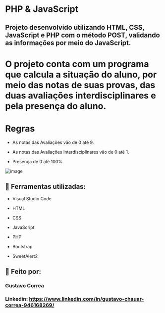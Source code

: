 # PHP & JavaScript


## Projeto desenvolvido utilizando HTML, CSS, JavaScript e PHP com o método POST, validando as informações por meio do JavaScript.


# O projeto conta com um programa que calcula a situação do aluno, por meio das notas de suas provas, das duas avaliações interdisciplinares e pela presença do aluno.


# Regras

* As notas das Avaliações vão de 0 até 9.

* As notas das Avaliações Interdisciplinares vão de 0 até 1.

* Presença de 0 até 100%.


![image](https://github.com/ByGustavoo/PHP-JAVASCRIPT/assets/132701636/4962b3be-7280-4c71-b6d8-b2d9667ab757)


## 🚀 Ferramentas utilizadas:


* Visual Studio Code

* HTML

* CSS

* JavaScript

* PHP

* Bootstrap

* SweetAlert2


## 📝 Feito por:

### Gustavo Correa

### Linkedin: https://www.linkedin.com/in/gustavo-chauar-correa-946168269/
